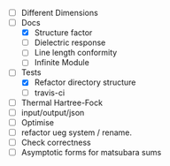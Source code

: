 - [ ] Different Dimensions
- [ ] Docs
    - [x] Structure factor
    - [ ] Dielectric response
    - [ ] Line length conformity
    - [ ] Infinite Module
- [ ] Tests
    - [x] Refactor directory structure
    - [ ] travis-ci
- [ ] Thermal Hartree-Fock
- [ ] input/output/json
- [ ] Optimise
- [ ] refactor ueg system / rename.
- [ ] Check correctness
- [ ] Asymptotic forms for matsubara sums
